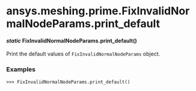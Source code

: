 # ansys.meshing.prime.FixInvalidNormalNodeParams.print_default

<a id="ansys.meshing.prime.FixInvalidNormalNodeParams.print_default"></a>

#### *static* FixInvalidNormalNodeParams.print_default()

Print the default values of `FixInvalidNormalNodeParams` object.

### Examples

```pycon
>>> FixInvalidNormalNodeParams.print_default()
```

<!-- !! processed by numpydoc !! -->
